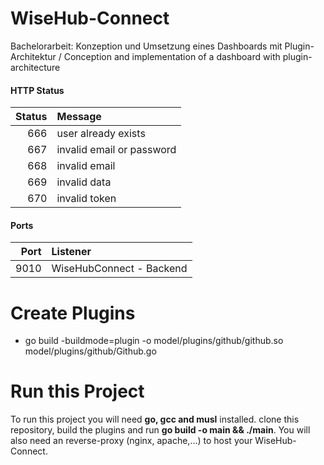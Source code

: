 # WiseHub-Connect
Bachelorarbeit: Konzeption und Umsetzung eines Dashboards mit Plugin-Architektur / Conception and implementation of a dashboard with plugin-architecture


#### HTTP Status
Status | Message
---: | :---
666 | user already exists
667 | invalid email or password
668 | invalid email
669 | invalid data
670 | invalid token


#### Ports
Port | Listener
---: | :---
9010 | WiseHubConnect - Backend


# Create Plugins
- go build -buildmode=plugin -o model/plugins/github/github.so model/plugins/github/Github.go 


# Run this Project
To run this project you will need <strong>go, gcc and musl</strong> installed.
clone this repository, build the plugins and run <strong>go build -o main && ./main</strong>. 
You will also need an reverse-proxy (nginx, apache,...) to host your WiseHub-Connect.
